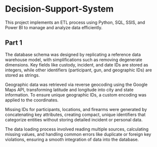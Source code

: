 # Decision-Support-System

This project implements an ETL process using Python, SQL, SSIS, and Power BI to manage and analyze data efficiently.

## Part 1
The database schema was designed by replicating a reference data warehouse model, with simplifications such as removing degenerate dimensions. Key fields like custody, incident, and date IDs are stored as integers, while other identifiers (participant, gun, and geographic IDs) are stored as strings.

Geographic data was retrieved via reverse geocoding using the Google Maps API, transforming latitude and longitude into city and state information. To ensure unique geographic IDs, a custom encoding was applied to the coordinates.

Missing IDs for participants, locations, and firearms were generated by concatenating key attributes, creating compact, unique identifiers that categorize entities without storing detailed incident or personal data.

The data loading process involved reading multiple sources, calculating missing values, and handling common errors like duplicate or foreign key violations, ensuring a smooth integration of data into the database.
